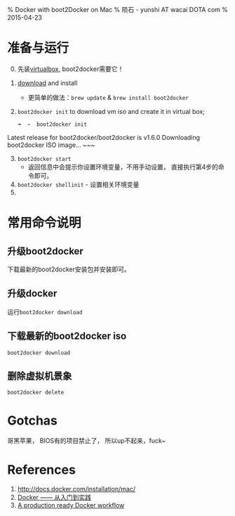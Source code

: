 % Docker with boot2Docker on Mac
% 陨石 - yunshi AT wacai DOTA com
% 2015-04-23

# 准备与运行

0. 先装[virtualbox](https://www.virtualbox.org/wiki/Downloads), boot2docker需要它！
1. [download](https://github.com/boot2docker/osx-installer/releases) and install
	- 更简单的做法：`brew update` & `brew install boot2docker`
2. `boot2docker init` to download vm iso and create it in virtual box;

	~~~
	➜  ~  boot2docker init
Latest release for boot2docker/boot2docker is v1.6.0
Downloading boot2docker ISO image...
	~~~

3.  `boot2docker start`
	- 返回信息中会提示你设置环境变量，不用手动设置， 直接执行第4步的命令即可。
4.  `boot2docker shellinit` - 设置相关环境变量
5.  





# 常用命令说明

## 升级boot2docker
下载最新的boot2docker安装包并安装即可。

## 升级docker
运行`boot2docker download`

## 下载最新的boot2docker iso
`boot2docker download`

## 删除虚拟机景象
`boot2docker delete`


# Gotchas

哥黑苹果， BIOS有的项目禁止了， 所以up不起来，fuck~


# References
1.  <http://docs.docker.com/installation/mac/>
2. [Docker —— 从入门到实践](https://www.gitbook.com/book/yeasy/docker_practice/details)
3. [A production ready Docker workflow](http://www.luiselizondo.net/a-production-ready-docker-workflow/)










